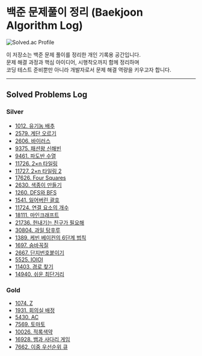 # 백준 문제풀이 정리 (Baekjoon Algorithm Log)

![Solved.ac Profile](http://mazassumnida.wtf/api/generate_badge?boj=ten9253)

이 저장소는 백준 문제 풀이를 정리한 개인 기록용 공간입니다.  
문제 해결 과정과 핵심 아이디어, 시행착오까지 함께 정리하며  
코딩 테스트 준비뿐만 아니라 개발자로서 문제 해결 역량을 키우고자 합니다.

---

## Solved Problems Log

### Silver
- [1012. 유기농 배추](./Silver/1012)
- [2579. 계단 오르기](./Silver/2579)
- [2606. 바이러스](./Silver/2606)
- [9375. 패션왕 신해빈](./Silver/9375)
- [9461. 파도반 수열](./Silver/9461)
- [11726. 2×n 타일링](./Silver/11726)
- [11727. 2×n 타일링 2](./Silver/11727)
- [17626. Four Squares](./Silver/17626)
- [2630. 색종이 만들기](./Silver/2630)
- [1260. DFS와 BFS](./Silver/1260)
- [1541. 잃어버린 괄호](./Silver/1541)
- [11724. 연결 요소의 개수](./Silver/11724)
- [18111. 마인크래프트](./Silver/18111)
- [21736. 헌내기는 친구가 필요해](./Silver/21736)
- [30804. 과일 탕후루](./Silver/30804)
- [1389. 케빈 베이컨의 6단계 법칙](./Silver/1389)
- [1697. 숨바꼭질](./Silver/1697)
- [2667. 단지번호붙이기](./Silver/2667)
- [5525. IOIOI](./Silver/5525)
- [11403. 경로 찾기](./Silver/11403)
- [14940. 쉬운 최단거리](./Silver/14940)

### Gold
- [1074. Z](./Gold/1074)
- [1931. 회의실 배정](./Gold/1931)
- [5430. AC](./Gold/5430)
- [7569. 토마토](./Gold/7569)
- [10026. 적록색약](./Gold/10026)
- [16928. 뱀과 사다리 게임](./Gold/16928)
- [7662. 이중 우선순위 큐](./Gold/7662)